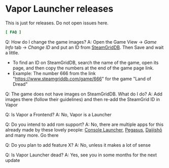 # Vapor Launcher releases
This is just for releases. Do not open issues here.

```ini
[ FAQ ]
```
Q: How do I change the game images?
A: Open the Game View -> *Game Info* tab -> *Change ID* and put an ID from [SteamGridDB](https://www.steamgriddb.com/). Then Save and wait a little.
- To find an ID on SteamGridDB, search the name of the game, open its page, and then copy the numbers at the end of the game page link. 
- Example: The number 666 from the link "https://www.steamgriddb.com/game/666" for the game "Land of Dread"

Q: The game does not have images on SteamGridDB. What do I do?
A: Add images there (follow their guidelines) and then re-add the SteamGrid ID in Vapor

Q: Is Vapor a Frontend?
A: No, Vapor is a Launcher

Q: Do you intend to add rom support?
A: No, there are multiple apps for this already made by these lovely people: [Console Launcher](https://www.consolelauncher.app/), [Pegasus](https://pegasus-frontend.org/), [Daijishō](https://play.google.com/store/apps/details?id=com.magneticchen.daijishou&hl=en&gl=US) and many more. Go there

Q: Do you plan to add feature X?
A: No, unless it makes a lot of sense

Q: Is Vapor Launcher dead?
A: Yes, see you in some months for the next update
